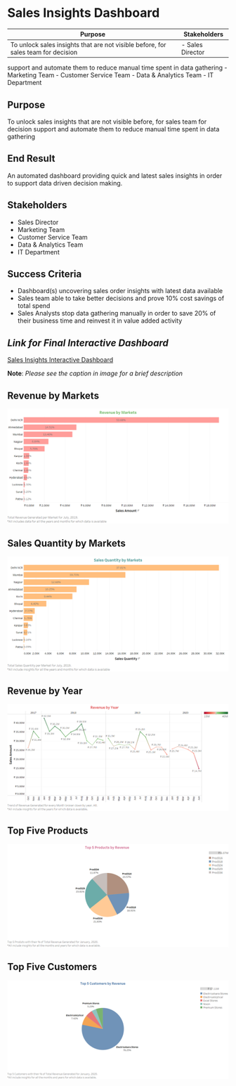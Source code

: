 # Sales Insights Dashboard

Purpose                                                                           | Stakeholders
--------------------------------------------------------------------------------- | -------------------------------------------------------------------------------
To unlock sales insights that are not visible before, for sales team for decision |  - Sales Director
support and automate them to reduce manual time spent in data gathering              - Marketing Team
                                                                                     - Customer Service Team
                                                                                     - Data & Analytics Team
                                                                                     - IT Department


## Purpose
To unlock sales insights that are not visible before, for sales team for decision support and automate them to reduce manual time spent in data gathering

## End Result
An automated dashboard providing quick and latest sales insights in order to support data driven decision making.

## Stakeholders
- Sales Director
- Marketing Team
- Customer Service Team
- Data & Analytics Team
- IT Department

## Success Criteria
- Dashboard(s) uncovering sales order insights with latest data available
- Sales team able to take better decisions and prove 10% cost savings of total spend
- Sales Analysts stop data gathering manually in order to save 20% of their business time and reinvest it in value added activity

## *Link for Final Interactive Dashboard*
[Sales Insights Interactive Dashboard](https://public.tableau.com/app/profile/hamza.aziz/viz/SalesInsights_16576291902270/SalesInsightsDashboard)

**Note**: *Please see the caption in image for a brief description*

## Revenue by Markets
![Total Revenue Generated for each Market](https://github.com/hamzaziizzz/Sales-Insights-Dashboard/blob/main/images/Revenue%20by%20Markets.png)

## Sales Quantity by Markets
![Total Sales Quantity for each Market](https://github.com/hamzaziizzz/Sales-Insights-Dashboard/blob/main/images/Sales%20Quantity%20by%20Markets.png)

## Revenue by Year
![Trend of Total Revenue Generated](https://github.com/hamzaziizzz/Sales-Insights-Dashboard/blob/main/images/Revenue%20by%20Year.png)

## Top Five Products
![Top 5 Products based on Total Revenue Generated for each Product](https://github.com/hamzaziizzz/Sales-Insights-Dashboard/blob/main/images/Top%205%20Products%20by%20Revenue.png)

## Top Five Customers
![Top 5 Customers based on Total Revenue Generated for each Customer](https://github.com/hamzaziizzz/Sales-Insights-Dashboard/blob/main/images/Top%205%20Customers%20by%20Revenue.png)
